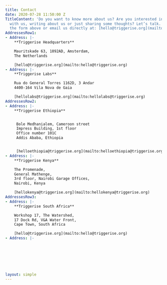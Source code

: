 ```yaml
---
title: Contact
date: 2020-07-28 11:50:00 Z
TitleContent: 'Do you want to know more about us? Are you interested in investing
  with us, writing about us or just sharing some thoughts? Let’s talk. You can use
  the form above or email us directly at: [hello@triggerise.org](mailto:hello@triggerise.org)'
AddressesRow1:
- Address: |-
    **Triggerise Headquarters**

    Mauritskade 63, 1092AD, Amsterdam,
    The Netherlands

    [hello@triggerise.org](mailto:hello@triggerise.org)
- Address: |-
    **Triggerise Labs**

    Rua do General Torres 1162D, 3 Andar
    4400-164 Vila Nova de Gaia

    [hellolabs@triggerise.org](mailto:hellolabs@triggerise.org)
AddressesRow2:
- Address: |-
    **Triggerise Ethiopia**


     Bole Medhanialem, Cameroon street
     Impress Building, 1st floor
     Office number 101C
     Addis Ababa, Ethiopia


     [helloethiopia@triggerise.org](mailto:helloethiopia@triggerise.org)
- Address: |-
    **Triggerise Kenya**

    The Promenade,
    General Mathenge,
    3rd floor, Nairobi Garage Offices,
    Nairobi, Kenya

    [hellokenya@triggerise.org](mailto:hellokenya@triggerise.org)
AddressesRow3:
- Address: |-
    **Triggerise South Africa**

    Workshop 17, The Watershed,
    17 Dock Rd, V&A Water Front,
    Cape Town, South Africa

    [hello@triggerise.org](mailto:hello@triggerise.org)
- Address: |-
    

    
    
    

    
layout: simple
---
```


